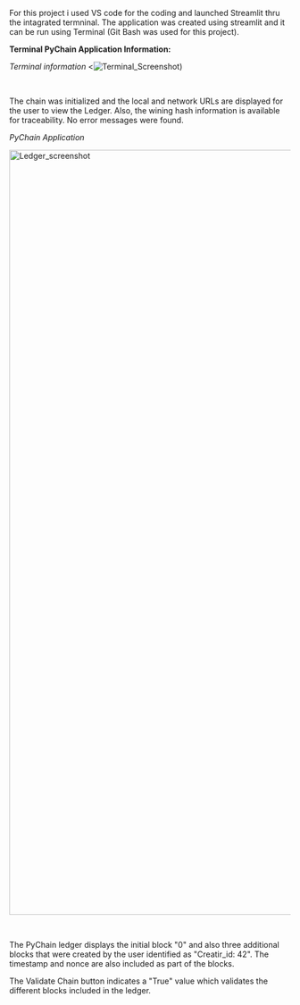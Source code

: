 For this project i used VS code for the coding and launched Streamlit thru the intagrated termninal.
The application was created using streamlit and it can be run using Terminal (Git Bash was used for this project). 

 **Terminal PyChain Application Information:**

*Terminal information* 
<![Terminal_Screenshot](https://user-images.githubusercontent.com/88748372/152740369-9b645205-914c-4075-aee3-5294c87ead4a.png))
<p></p><br>


<p> The chain was initialized and the local and network URLs are displayed for the user to view the Ledger. Also, the wining hash information is available for traceability. No error messages were found.</p>

*PyChain Application* 

<img width="1370" alt="Ledger_screenshot" src="https://user-images.githubusercontent.com/88748372/152740401-6d836c4b-0492-4ea7-b9cf-280d21886e3d.png">

<p></p><br>



<p>The PyChain ledger displays the initial block "0" and also three additional blocks that were created by the user identified as "Creatir_id: 42". The timestamp and nonce are also included as part of the blocks.</p>
<p>The Validate Chain button indicates a "True" value which validates the different blocks included in the ledger.</p>
